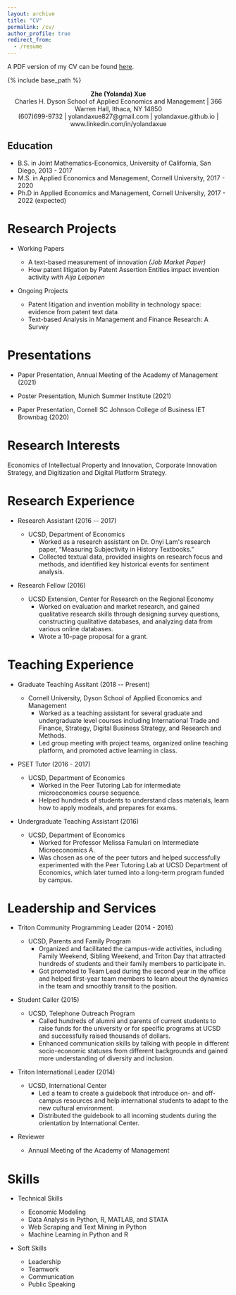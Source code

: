 ```yaml
---
layout: archive
title: "CV"
permalink: /cv/
author_profile: true
redirect_from:
  - /resume
---
```

A PDF version of my CV can be found [here](/files/yolandaxue-cv.pdf). 

{% include base_path %}
<div align="center"> <strong> Zhe (Yolanda) Xue </strong> </div>
<div align="center"> Charles H. Dyson School of Applied Economics and Management | 366 Warren Hall, Ithaca, NY 14850 </div>
<div align="center"> (607)699-9732 | yolandaxue827@gmail.com | yolandaxue.github.io | www.linkedin.com/in/yolandaxue </div>


## Education

* B.S. in Joint Mathematics-Economics, University of California, San Diego, 2013 - 2017
* M.S. in Applied Economics and Management, Cornell University, 2017 - 2020
* Ph.D in Applied Economics and Management, Cornell University, 2017 - 2022 (expected)

Research Projects
======
* Working Papers
  * A text-based measurement of innovation *(Job Market Paper)*
  * How patent litigation by Patent Assertion Entities impact invention activity *with Aija Leiponen*

* Ongoing Projects
  * Patent litigation and invention mobility in technology space: evidence from patent text data
  * Text-based Analysis in Management and Finance Research: A Survey

Presentations
======
* Paper Presentation, Annual Meeting of the Academy of Management (2021)

* Poster Presentation, Munich Summer Institute (2021)

* Paper Presentation, Cornell SC Johnson College of Business IET Brownbag (2020)

Research Interests
======
Economics of Intellectual Property and Innovation, Corporate Innovation Strategy, and Digitization and Digital Platform Strategy.

Research Experience
======
* Research Assistant (2016 -- 2017)
  * UCSD, Department of Economics
    * Worked as a research assistant on Dr. Onyi Lam's research paper, “Measuring Subjectivity in History Textbooks.”
    * Collected textual data, provided insights on research focus and methods, and identified key historical events for sentiment analysis.

* Research Fellow (2016)
  * UCSD Extension, Center for Research on the Regional Economy
    * Worked on evaluation and market research, and gained qualitative research skills through designing survey questions, constructing qualitative databases, and analyzing data from various online databases.
    * Wrote a 10-page proposal for a grant.

Teaching Experience
======
* Graduate Teaching Assitant (2018 -- Present)
  * Cornell University, Dyson School of Applied Economics and Management
    * Worked as a teaching assistant for several graduate and undergraduate level courses including International Trade and Finance, Strategy, Digital Business Strategy, and Research and Methods.
    * Led group meeting with project teams, organized online teaching platform, and promoted active learning in class.

* PSET Tutor (2016 - 2017)
  * UCSD, Department of Economics
    * Worked in the Peer Tutoring Lab for intermediate microeconomics course sequence. 
    * Helped hundreds of students to understand class materials, learn how to apply modeals,  and prepares for exams.

* Undergraduate Teaching Assistant (2016)
  * UCSD, Department of Economics
    * Worked for Professor Melissa Famulari on Intermediate Microeconomics A.
    * Was chosen as one of the peer tutors and helped successfully experimented with the Peer Tutoring Lab at UCSD Department of Economics, which later turned into a long-term program funded by campus.

Leadership and Services
======
* Triton Community Programming Leader (2014 - 2016)
  * UCSD, Parents and Family Program
    * Organized and facilitated the campus-wide activities, including Family Weekend, Sibling Weekend, and Triton Day that attracted hundreds of students and their family members to participate in.
    * Got promoted to Team Lead during the second year in the office and helped first-year team members to learn about the dynamics in the team and smoothly transit to the position.

* Student Caller (2015)
  * UCSD, Telephone Outreach Program
    * Called hundreds of alumni and parents of current students to raise funds for the university or for specific programs at UCSD and successfully raised thousands of dollars.
    * Enhanced communication skills by talking with people in different socio-economic statuses from different backgrounds and gained more understanding of diversity and inclusion.

* Triton International Leader (2014)
  * UCSD, International Center
    * Led a team to create a guidebook that introduce on- and off-campus resources and help international students to adapt to the new cultural environment.
    * Distributed the guidebook to all incoming students during the orientation by International Center.

* Reviewer
  * Annual Meeting of the Academy of Management

Skills
======
* Technical Skills
  * Economic Modeling
  * Data Analysis in Python, R, MATLAB, and STATA
  * Web Scraping and Text Mining in Python
  * Machine Learning in Python and R

* Soft Skills
  * Leadership
  * Teamwork
  * Communication
  * Public Speaking

